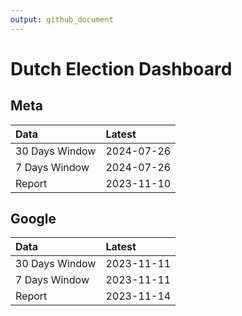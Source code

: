 ```yaml
---
output: github_document
---
```


# Dutch Election Dashboard



## Meta


|Data           |Latest     |
|:--------------|:----------|
|30 Days Window |2024-07-26 |
|7 Days Window  |2024-07-26 |
|Report         |2023-11-10 |

## Google


|Data           |Latest     |
|:--------------|:----------|
|30 Days Window |2023-11-11 |
|7 Days Window  |2023-11-11 |
|Report         |2023-11-14 |
